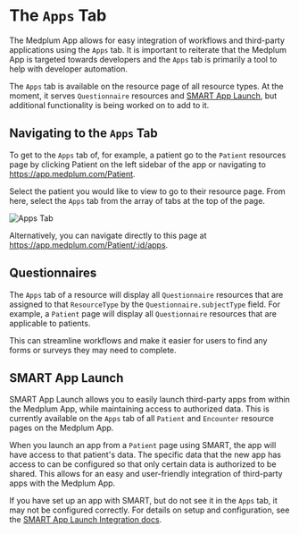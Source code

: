 # The `Apps` Tab

The Medplum App allows for easy integration of workflows and third-party applications using the `Apps` tab. It is important to reiterate that the Medplum App is targeted towards developers and the `Apps` tab is primarily a tool to help with developer automation.

The `Apps` tab is available on the resource page of all resource types. At the moment, it serves `Questionnaire` resources and [SMART App Launch](/docs/integration/smart-app-launch), but additional functionality is being worked on to add to it.

## Navigating to the `Apps` Tab

To get to the `Apps` tab of, for example, a patient go to the `Patient` resources page by clicking Patient on the left sidebar of the app or navigating to https://app.medplum.com/Patient.

Select the patient you would like to view to go to their resource page. From here, select the `Apps` tab from the array of tabs at the top of the page.

![Apps Tab](apps-tab.png)

Alternatively, you can navigate directly to this page at https://app.medplum.com/Patient/:id/apps.

## Questionnaires

The `Apps` tab of a resource will display all `Questionnaire` resources that are assigned to that `ResourceType` by the `Questionnaire.subjectType` field. For example, a `Patient` page will display all `Questionnaire` resources that are applicable to patients.

This can streamline workflows and make it easier for users to find any forms or surveys they may need to complete.

## SMART App Launch

SMART App Launch allows you to easily launch third-party apps from within the Medplum App, while maintaining access to authorized data. This is currently available on the `Apps` tab of all `Patient` and `Encounter` resource pages on the Medplum App.

When you launch an app from a `Patient` page using SMART, the app will have access to that patient's data. The specific data that the new app has access to can be configured so that only certain data is authorized to be shared. This allows for an easy and user-friendly integration of third-party apps with the Medplum App.

If you have set up an app with SMART, but do not see it in the `Apps` tab, it may not be configured correctly. For details on setup and configuration, see the [SMART App Launch Integration docs](/docs/integration/smart-app-launch).
